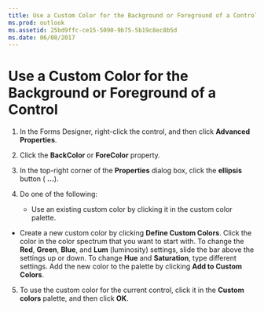 ```yaml
---
title: Use a Custom Color for the Background or Foreground of a Control
ms.prod: outlook
ms.assetid: 25bd9ffc-ce15-5090-9b75-5b19c8ec8b5d
ms.date: 06/08/2017
---
```



# Use a Custom Color for the Background or Foreground of a Control

1. In the Forms Designer, right-click the control, and then click **Advanced Properties**. 
    
2. Click the **BackColor** or **ForeColor** property.
    
3. In the top-right corner of the **Properties** dialog box, click the **ellipsis** button ( **...**). 
    
4. Do one of the following: 
    
      - Use an existing custom color by clicking it in the custom color palette.
    
  - Create a new custom color by clicking **Define Custom Colors**. Click the color in the color spectrum that you want to start with. To change the **Red**, **Green**, **Blue**, and **Lum** (luminosity) settings, slide the bar above the settings up or down. To change **Hue** and **Saturation**, type different settings. Add the new color to the palette by clicking **Add to Custom Colors**.
    
5. To use the custom color for the current control, click it in the **Custom colors** palette, and then click **OK**.
    

